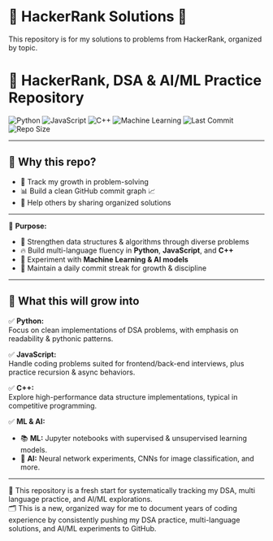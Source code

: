 # 🚀 HackerRank Solutions 🚀

This repository is for my solutions to problems from HackerRank, organized by topic.

# 🚀 HackerRank, DSA & AI/ML Practice Repository

![Python](https://img.shields.io/badge/Python-3776AB?style=for-the-badge&logo=python&logoColor=white)
![JavaScript](https://img.shields.io/badge/JavaScript-F7DF1E?style=for-the-badge&logo=javascript&logoColor=black)
![C++](https://img.shields.io/badge/C++-00599C?style=for-the-badge&logo=c%2B%2B&logoColor=white)
![Machine Learning](https://img.shields.io/badge/ML-AI-9cf?style=for-the-badge)
![Last Commit](https://img.shields.io/github/last-commit/your-username/hackerrank-practice?style=for-the-badge)
![Repo Size](https://img.shields.io/github/repo-size/your-username/hackerrank-practice?style=for-the-badge)

---

## 🚀 Why this repo? 

- 📝 Track my growth in problem-solving  
- 📊 Build a clean GitHub commit graph 📈  
- 🤝 Help others by sharing organized solutions

---

📌 **Purpose:**  
- 💪 Strengthen data structures & algorithms through diverse problems  
- 🔥 Build multi-language fluency in **Python**, **JavaScript**, and **C++**  
- 🤖 Experiment with **Machine Learning & AI models**  
- 📅 Maintain a daily commit streak for growth & discipline

---

## 🌱 What this will grow into

✅ **Python:**  
Focus on clean implementations of DSA problems, with emphasis on readability & pythonic patterns.

✅ **JavaScript:**  
Handle coding problems suited for frontend/back-end interviews, plus practice recursion & async behaviors.

✅ **C++:**  
Explore high-performance data structure implementations, typical in competitive programming.

✅ **ML & AI:**  
- 📚 **ML:** Jupyter notebooks with supervised & unsupervised learning models.  
- 🧠 **AI:** Neural network experiments, CNNs for image classification, and more.

---

🚀 This repository is a fresh start for systematically tracking my DSA, multi language practice, and AI/ML explorations.  
🗂 This is a new, organized way for me to document years of coding experience by consistently pushing my DSA practice, multi-language solutions, and AI/ML experiments to GitHub.
